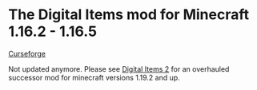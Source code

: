 # The Digital Items mod for Minecraft 1.16.2 - 1.16.5

[Curseforge](https://www.curseforge.com/minecraft/mc-mods/digital-items/files)

Not updated anymore. Please see [Digital Items 2](https://www.curseforge.com/minecraft/mc-mods/digital-items-2) for an overhauled successor mod for minecraft versions 1.19.2 and up.